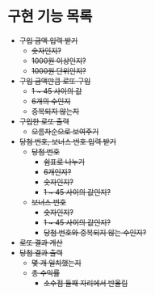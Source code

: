 # 구현 기능 목록

- ~~구입 금액 입력 받기~~
    - ~~숫자인지?~~
    - ~~1000원 이상인지?~~
    - ~~1000원 단위인지?~~
- ~~구입 금액만큼 로또 구입~~
    - ~~1 ~ 45 사이의 값~~
    - ~~6개의 수인지~~
    - ~~중복되지 않는지~~ 
- ~~구입한 로또 출력~~
    - ~~오름차순으로 보여주기~~
- ~~당첨 번호, 보너스 번호 입력 받기~~
    - ~~당첨 번호~~
        - ~~쉼표로 나누기~~
        - ~~6개인지?~~
        - ~~숫자인지?~~
        - ~~1 ~ 45 사이의 값인지?~~
    - ~~보너스 번호~~
        - ~~숫자인지?~~
        - ~~1 ~ 45 사이의 값인지?~~
        - ~~당첨 번호와 중복되지 않는 수인지?~~
- ~~로또 결과 계산~~
- ~~당첨 결과 출력~~
    - ~~몇 개 일치했는지~~
    - ~~총 수익률~~
        - ~~소수점 둘째 자리에서 반올림~~

